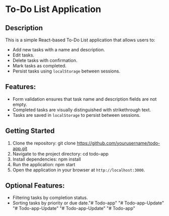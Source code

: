 # To-Do List Application

## Description
This is a simple React-based To-Do List application that allows users to:
- Add new tasks with a name and description.
- Edit tasks.
- Delete tasks with confirmation.
- Mark tasks as completed.
- Persist tasks using `localStorage` between sessions.

## Features:
- Form validation ensures that task name and description fields are not empty.
- Completed tasks are visually distinguished with strikethrough text.
- Tasks are saved in `localStorage` to persist between sessions.

## Getting Started
1. Clone the repository:
git clone https://github.com/yourusername/todo-app.git
2. Navigate to the project directory:
cd todo-app
3. Install dependencies:
npm install
4. Run the application:
npm start
5. Open the application in your browser at `http://localhost:3000`.

## Optional Features:
- Filtering tasks by completion status.
- Sorting tasks by priority or due date."# Todo-app" 
"# Todo-app-Update" 
"# Todo-app-Update" 
"# Todo-app-Update" 
"# Todo-app" 
